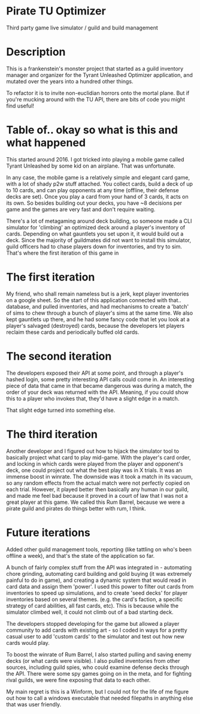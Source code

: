 # Pirate TU Optimizer

Third party game live simulator / guild and build management


# Description

This is a frankenstein's monster project that started as a guild inventory manager and organizer for the Tyrant Unleashed Optimizer application, and mutated over the years into a hundred other things.

To refactor it is to invite non-euclidian horrors onto the mortal plane. But if you're mucking around with the TU API, there are bits of code you might find useful!


# Table of.. okay so what is this and what happened

This started around 2016. I got tricked into playing a mobile game called Tyrant Unleashed by some kid on an airplane. That was unfortunate. 

In any case, the mobile game is a relatively simple and elegant card game, with a lot of shady p2w stuff attached. You collect cards, build a deck of up to 10 cards, and can play opponents at any time (offline, their defense decks are set). Once you play a card from your hand of 3 cards, it acts on its own. So besides building out your decks, you have ~8 decisions per game and the games are very fast and don't require waiting. 

There's a lot of metagaming around deck building, so someone made a CLI simulator for 'climbing' an optimized deck around a player's inventory of cards. Depending on what gauntlets you set upon it, it would build out a deck. Since the majority of guildmates did not want to install this simulator, guild officers had to chase players down for inventories, and try to sim. That's where the first iteration of this game in


# The first iteration

My friend, who shall remain nameless but is a jerk, kept player inventories on a google sheet. So the start of this application connected with that.. database, and pulled inventories, and had mechanisms to create a 'batch' of sims to chew through a bunch of player's sims at the same time. We also kept gauntlets up there, and he had some fancy code that let you look at a player's salvaged (destroyed) cards, because the developers let players reclaim these cards and periodically buffed old cards. 



# The second iteration

The developers exposed their API at some point, and through a player's hashed login, some pretty interesting API calls could come in. An interesting piece of data that came in that became dangerous was during a match, the order of your deck was returned with the API. Meaning, if you could show this to a player who invokes that, they'd have a slight edge in a match. 

That slight edge turned into something else. 



# The third iteration

Another developer and I figured out how to hijack the simulator tool to basically project what card to play mid-game. With the player's card order, and locking in which cards were played from the player and opponent's deck, one could project out what the best play was in X trials. It was an immense boost in winrate. The downside was it took a match in its vacuum, so any random effects from the actual match were not perfectly copied on each trial. However, it played better then basically any human in our guild, and made me feel bad because it proved in a court of law that I was not a great player at this game. We called this Rum Barrel, because we were a pirate guild and pirates do things better with rum, I think.


# Future iterations

Added other guild management tools, reporting (like tattling on who's been offline a week), and that's the state of the application so far. 

A bunch of fairly complex stuff from the API was integrated in - automating chore grinding, automating card building and gold buying (it was extremely painful to do in game), and creating a dynamic system that would read in card data and assign them 'power'. I used this power to filter out cards from inventories to speed up simulations, and to create 'seed decks' for player inventories based on several themes. (e.g. the card's faction, a specific strategy of card abilities, all fast cards, etc). This is because while the simulator climbed well, it could not climb out of a bad starting deck. 

The developers stopped developing for the game but allowed a player community to add cards with existing art - so I coded in ways for a pretty casual user to add 'custom cards' to the simulator and test out how new cards would play. 

To boost the winrate of Rum Barrel, I also started pulling and saving enemy decks (or what cards were visible). I also pulled inventories from other sources, including guild spies, who could examine defense decks through the API. There were some spy games going on in the meta, and for fighting rival guilds, we were fine exposing that data to each other. 


My main regret is this is a Winform, but I could not for the life of me figure out how to call a windows executable that needed filepaths in anything else that was user friendly. 

